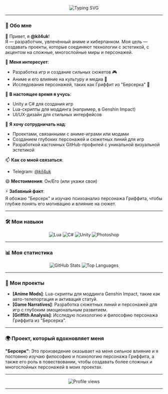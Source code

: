 <div align="center">
  <img src="https://readme-typing-svg.herokuapp.com?font=Fira+Code&size=30&pause=1000&color=00BFFF&center=true&vCenter=true&width=500&lines=%F0%9F%91%8B+%D0%9F%D1%80%D0%B8%D0%B2%D0%B5%D1%82%2C+%D1%8F+kil4uk!;Welcome+to+my+GitHub+world!" alt="Typing SVG" />
</div>

---

### 🌌 Обо мне

👋 Привет, я **@kil4uk**!  
Я — разработчик, увлечённый аниме и киберпанком. Моя цель — создавать проекты, которые соединяют технологии с эстетикой, с акцентом на сложные, многослойные миры и персонажей.

👀 **Меня интересует**:  
- Разработка игр и создание сильных сюжетов 🎮  
- Аниме и его влияние на культуру и медиа 🌌  
- Исследования персонажей, таких как Гриффит из "Берсерка" 🌱

🌱 **В настоящее время я учусь**:  
- Unity и C# для создания игр  
- Lua-скрипты для моддинга (например, в Genshin Impact)  
- UI/UX-дизайн для стильных интерфейсов

💞️ **Я хочу сотрудничать над**:  
- Проектами, связанными с аниме-играми или модами  
- Созданием глубоких персонажей и сюжетных линий для игр  
- Разработкой кастомных GitHub-профилей с уникальной визуальной эстетикой

📫 **Как со мной связаться**:  
- Telegram: [@kil4uk](https://t.me/kil4uk)  

😄 **Местоимения**: Он/Его (или укажи свои)

⚡ **Забавный факт**:  
Я обожаю "Берсерк" и изучаю психоанализ персонажа Гриффита, чтобы глубже понять его мотивацию и влияние на сюжет.

---

### 🛠️ Мои навыки
<div align="center">
  <img src="https://img.shields.io/badge/Lua-2C2D72?style=flat-square&logo=lua&logoColor=white" alt="Lua"/>
  <img src="https://img.shields.io/badge/C%23-239120?style=flat-square&logo=c-sharp&logoColor=white" alt="C#"/>
  <img src="https://img.shields.io/badge/Unity-000000?style=flat-square&logo=unity&logoColor=white" alt="Unity"/>
  <img src="https://img.shields.io/badge/Photoshop-31A8FF?style=flat-square&logo=adobe-photoshop&logoColor=white" alt="Photoshop"/>
</div>

---

### 📊 Моя статистика
<div align="center">
  <img src="https://github-readme-stats.vercel.app/api?username=kil4uk&show_icons=true&theme=radical&hide_title=true" alt="GitHub Stats"/>
  <img src="https://github-readme-stats.vercel.app/api/top-langs/?username=kil4uk&layout=compact&theme=radical&hide_title=true" alt="Top Languages"/>
</div>

---

### 🎨 Мои проекты

- **[Anime Mods]**: Lua-скрипты для моддинга Genshin Impact, такие как авто-телепортация и активация статуй.
- **[Game Narratives]**: Разработка сюжетных линий и персонажей для игр с глубоким эмоциональным развитием.
- **[Griffith Analysis]**: Исследую психологию и философию персонажа Гриффита из "Берсерка".

---

### 🌍 Проект, который вдохновляет меня

**"Берсерк"**: Это произведение оказывает на меня сильное влияние и я постоянно изучаю философию и психологию персонажа Гриффита, а также его роль в повествовании, чтобы создавать более сложных и многослойных персонажей в моих проектах.

---

<div align="center">
  <img src="https://komarev.com/ghpvc/?username=kil4uk&color=blueviolet&style=flat-square" alt="Profile views"/>
</div>

---

<!---
kil4uk/kil4uk is a ✨ special ✨ repository because its `README.md` (this file) appears on your GitHub profile.
You can click the Preview link to take a look at your changes.
--->
